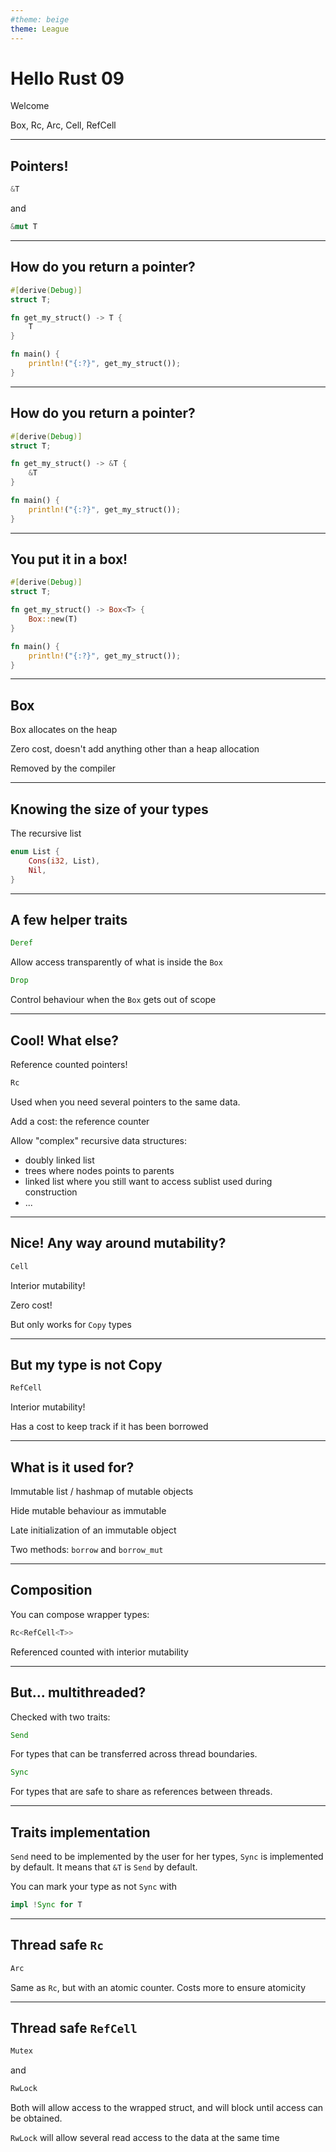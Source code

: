 ```yaml
---
#theme: beige
theme: League
---
```

# Hello Rust 09

Welcome

Box, Rc, Arc, Cell, RefCell

---

## Pointers!

```rust
&T
```

and

```rust
&mut T
```

---

## How do you return a pointer?

```rust
#[derive(Debug)]
struct T;

fn get_my_struct() -> T {
    T
}

fn main() {
    println!("{:?}", get_my_struct());
}
```

---

## How do you return a pointer?

```rust
#[derive(Debug)]
struct T;

fn get_my_struct() -> &T {
    &T
}

fn main() {
    println!("{:?}", get_my_struct());
}
```

---

## You put it in a box!

```rust
#[derive(Debug)]
struct T;

fn get_my_struct() -> Box<T> {
    Box::new(T)
}

fn main() {
    println!("{:?}", get_my_struct());
}
```

---

## Box

Box allocates on the heap

Zero cost, doesn't add anything other than a heap allocation

Removed by the compiler

---

## Knowing the size of your types

The recursive list

```rust
enum List {
    Cons(i32, List),
    Nil,
}
```

---

## A few helper traits

```rust
Deref
```

Allow access transparently of what is inside the `Box`

```rust
Drop
```

Control behaviour when the `Box` gets out of scope

---

## Cool! What else?

Reference counted pointers!

```rust
Rc
```

Used when you need several pointers to the same data.

Add a cost: the reference counter

Allow "complex" recursive data structures:
* doubly linked list
* trees where nodes points to parents
* linked list where you still want to access sublist used during construction
* ...

---

## Nice! Any way around mutability?

```rust
Cell
```

Interior mutability!

Zero cost!

But only works for `Copy` types

---

## But my type is not Copy

```rust
RefCell
```

Interior mutability!

Has a cost to keep track if it has been borrowed

---

## What is it used for?

Immutable list / hashmap of mutable objects

Hide mutable behaviour as immutable

Late initialization of an immutable object

Two methods: `borrow` and `borrow_mut`

---

## Composition

You can compose wrapper types:

```rust
Rc<RefCell<T>>
```

Referenced counted with  interior mutability

---

## But... multithreaded?

Checked with two traits:

```rust
Send
```

For types that can be transferred across thread boundaries.

```rust
Sync
```

For types that are safe to share as references between threads.

---

## Traits implementation

`Send` need to be implemented by the user for her types, `Sync` is implemented by default. It means that `&T` is `Send` by default.

You can mark your type as not `Sync` with
```rust
impl !Sync for T 
```

---

## Thread safe `Rc`

```rust
Arc
```

Same as `Rc`, but with an atomic counter. Costs more to ensure atomicity

---

## Thread safe `RefCell`

```rust
Mutex
```

and

```rust
RwLock
```

Both will allow access to the wrapped struct, and will block until access can be obtained.

`RwLock` will allow several read access to the data at the same time
